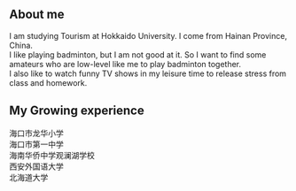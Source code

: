 ## About me
 I am studying Tourism at Hokkaido University. I come from Hainan Province, China.  
 I like playing badminton, but I am not good at it. So I want to find some amateurs who are low-level like me to play badminton together.  
 I also like to watch funny TV shows in my leisure time to release stress from class and homework.  

## My Growing experience
 海口市龙华小学  
 海口市第一中学  
 海南华侨中学观澜湖学校  
 西安外国语大学  
 北海道大学  

